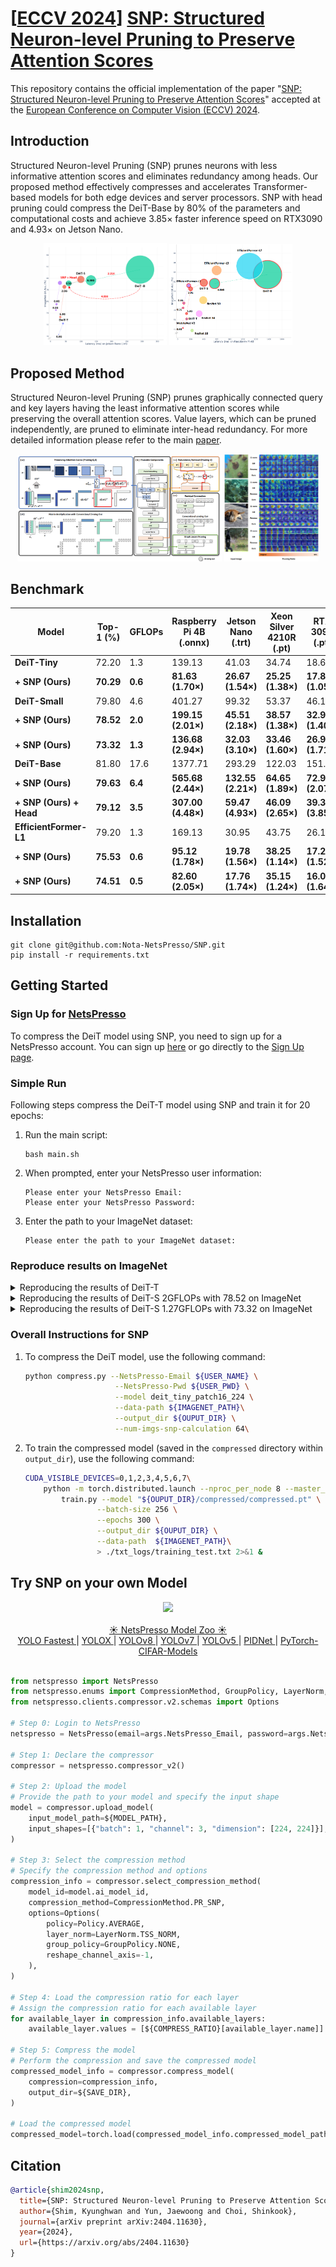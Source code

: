 # [[ECCV 2024](https://eccv.ecva.net/)] [SNP: Structured Neuron-level Pruning to Preserve Attention Scores](https://arxiv.org/abs/2404.11630)

This repository contains the official implementation of the paper "[SNP: Structured Neuron-level Pruning to Preserve Attention Scores](https://arxiv.org/abs/2404.11630)" accepted at the [European Conference on Computer Vision (ECCV) 2024](https://eccv.ecva.net/).

## Introduction
Structured Neuron-level Pruning (SNP) prunes neurons with less informative attention scores and eliminates redundancy among heads. Our proposed method effectively compresses and accelerates Transformer-based models for both edge devices and server processors. SNP with head pruning could compress the DeiT-Base by 80\% of the parameters and computational costs and achieve 3.85× faster inference speed on RTX3090 and 4.93× on Jetson Nano.

<div align="center">
    <img src="./fig/perf_latency_params_jetson_nano.png" alt="Description1" style="width:39%; display: inline-block;">
    <img src="./fig/Fig1.PNG" alt="Description2" style="width:39%; display: inline-block;">
</div>

## Proposed Method

Structured Neuron-level Pruning (SNP) prunes graphically connected query and key layers having the least informative attention scores while preserving the overall attention scores. Value layers, which can be pruned independently, are pruned to eliminate inter-head redundancy. For more detailed information please refer to the main [paper](https://arxiv.org/abs/2404.11630).

<div align="center">
    <img src="./fig/proposed methods.PNG" alt="Description1" style="width:65%; display: inline-block;">
    <img src="./fig/fig3_attention_maps.PNG" alt="Description2" style="width:30%; display: inline-block;">
</div>

<!-- <div style="text-align: center;">
    <img src="./fig/tab.PNG" alt="Description" style="width: 90%;height:60%">
</div> -->

## Benchmark

<center>

| Model               | Top-1 (%)         | GFLOPs           | Raspberry Pi 4B (.onnx) | Jetson Nano (.trt)  | Xeon Silver 4210R (.pt) | RTX 3090 (.pt)        |
|---------------------|-------------------|------------------|-------------------------|----------------------|-------------------------|-----------------------|
| **DeiT-Tiny**           | 72.20             | 1.3              | 139.13                  | 41.03                | 34.74                   | 18.65                 |
| **+ SNP (Ours)**    | **70.29**         | **0.6**          | **81.63 (1.70×)**       | **26.67 (1.54×)**    | **25.25 (1.38×)**       | **17.82 (1.05×)**     |
| **DeiT-Small**          | 79.80             | 4.6              | 401.27                  | 99.32                | 53.37                   | 46.13                 |
| **+ SNP (Ours)**    | **78.52**         | **2.0**          | **199.15 (2.01×)**      | **45.51 (2.18×)**    | **38.57 (1.38×)**       | **32.91 (1.40×)**     |
| **+ SNP (Ours)**    | **73.32**         | **1.3**          | **136.68 (2.94×)**      | **32.03 (3.10×)**    | **33.46 (1.60×)**       | **26.98 (1.71×)**     |
| **DeiT-Base**           | 81.80             | 17.6             | 1377.71                 | 293.29               | 122.03                  | 151.35                |
| **+ SNP (Ours)**    | **79.63**         | **6.4**          | **565.68 (2.44×)**      | **132.55 (2.21×)**   | **64.65 (1.89×)**       | **72.96 (2.07×)**     |
| **+ SNP (Ours) + Head** | **79.12**         | **3.5**          | **307.00 (4.48×)**      | **59.47 (4.93×)**    | **46.09 (2.65×)**       | **39.31 (3.85×)**     |
| **EfficientFormer-L1**  | 79.20             | 1.3              | 169.13                  | 30.95                | 43.75                   | 26.19                 |
| **+ SNP (Ours)**    | **75.53**         | **0.6**          | **95.12 (1.78×)**       | **19.78 (1.56×)**    | **38.25 (1.14×)**       | **17.24 (1.52×)**     |
| **+ SNP (Ours)**    | **74.51**         | **0.5**          | **82.60 (2.05×)**       | **17.76 (1.74×)**    | **35.15 (1.24×)**       | **16.01 (1.64×)**     |

</center>

## Installation
```
git clone git@github.com:Nota-NetsPresso/SNP.git
pip install -r requirements.txt
```

## Getting Started
### Sign Up for  [NetsPresso](https://netspresso.ai/) 

To compress the DeiT model using SNP, you need to sign up for a NetsPresso account. You can sign up [here](https://netspresso.ai/) or go directly to the [Sign Up page](https://account.netspresso.ai/signup).

### Simple Run
Following steps compress the DeiT-T model using SNP and train it for 20 epochs:
1. Run the main script:
    ```
    bash main.sh
    ```
2. When prompted, enter your NetsPresso user information:
    ```
    Please enter your NetsPresso Email:
    Please enter your NetsPresso Password:
    ```
3. Enter the path to your ImageNet dataset:
    ```
    Please enter the path to your ImageNet dataset:
    ```

### Reproduce results on ImageNet
<details>
<summary>Reproducing the results of DeiT-T</summary>

    CUDA_VISIBLE_DEVICES=0,1,2,3,4,5,6,7\
        python -m torch.distributed.launch --nproc_per_node 8 --master_addr="127.0.0.1" --master_port=12345 \
            train.py --model "./reported_models/compressed_models/DeiT-T.pt" \
                    --lr 0.001 \
                    --batch-size 256 \
                    --epochs 300 \
                    --output_dir ${OUPUT_DIR} \
                    --data-path  ${IMAGENET_PATH}\
                    > ./txt_logs/training_deit_t.txt 2>&1 &

</details>

<details>

<summary> Reproducing the results of DeiT-S 2GFLOPs with 78.52 on ImageNet </summary>

        CUDA_VISIBLE_DEVICES=0,1,2,3,4,5,6,7\
            python -m torch.distributed.launch --nproc_per_node 8 --master_addr="127.0.0.1" --master_port=12345 \
                train.py --model "./reported_models/compressed_models/DeiT-S_2GFLOPs.pt" \
                        --lr 0.001 \
                        --batch-size 256 \
                        --epochs 300 \
                        --output_dir ${OUPUT_DIR} \
                        --data-path  ${IMAGENET_PATH}\
                        > ./txt_logs/training_deit_s_2GFLOPs.txt 2>&1 &
                        
</details>

<details>
<summary>Reproducing the results of DeiT-S 1.27GFLOPs with 73.32 on ImageNet</summary>

        CUDA_VISIBLE_DEVICES=0,1,2,3,4,5,6,7\
            python -m torch.distributed.launch --nproc_per_node 8 --master_addr="127.0.0.1" --master_port=12345 \
                train.py --model "./reported_models/compressed_models/DeiT-S_1_27GFLOPs.pt" \
                        --lr 0.001 \
                        --batch-size 256 \
                        --epochs 300 \
                        --output_dir ${OUPUT_DIR} \
                        --data-path  ${IMAGENET_PATH}\
                        > ./txt_logs/training_deit_s_1_27GFLOPs.txt 2>&1 &
                        
</details>


### Overall Instructions for SNP
1. To compress the DeiT model, use the following command:

    ```bash 
    python compress.py --NetsPresso-Email ${USER_NAME} \
                        --NetsPresso-Pwd ${USER_PWD} \
                        --model deit_tiny_patch16_224 \
                        --data-path ${IMAGENET_PATH}\
                        --output_dir ${OUPUT_DIR} \
                        --num-imgs-snp-calculation 64\
    ```

2. To train the compressed model (saved in the `compressed` directory within `output_dir`), use the following command:
    ```bash
    CUDA_VISIBLE_DEVICES=0,1,2,3,4,5,6,7\
        python -m torch.distributed.launch --nproc_per_node 8 --master_addr="127.0.0.1" --master_port=12345 \
            train.py --model "${OUPUT_DIR}/compressed/compressed.pt" \
                    --batch-size 256 \
                    --epochs 300 \
                    --output_dir ${OUPUT_DIR} \
                    --data-path  ${IMAGENET_PATH}\
                    > ./txt_logs/training_test.txt 2>&1 &
    ```

## Try SNP on your own Model

<div align="center">
    <a href="https://netspresso.ai/?utm_source=git&utm_medium=banner_py&utm_campaign=np_renew" target="_blank"><img src="https://netspresso-docs-imgs.s3.ap-northeast-2.amazonaws.com/imgs/banner/NetsPresso2.0_banner.png"/>
</div>

<br>

<div align="center">
  ☀️ NetsPresso Model Zoo ☀️ <br>
      <a href="https://github.com/Nota-NetsPresso/ModelZoo-YOLOFastest-for-ARM-U55-M85"> YOLO Fastest </a>
    | <a href="https://github.com/Nota-NetsPresso/yolox_nota"> YOLOX </a>
    | <a href="https://github.com/Nota-NetsPresso/ultralytics_nota"> YOLOv8 </a> 
    | <a href="https://github.com/Nota-NetsPresso/ModelZoo-YOLOv7"> YOLOv7 </a> 
    | <a href="https://github.com/Nota-NetsPresso/yolov5_nota"> YOLOv5 </a> 
    | <a href="https://github.com/Nota-NetsPresso/PIDNet_nota"> PIDNet </a>     
    | <a href="https://github.com/Nota-NetsPresso/pytorch-cifar-models_nota"> PyTorch-CIFAR-Models</a>
</div>
</br>

```Python
from netspresso import NetsPresso
from netspresso.enums import CompressionMethod, GroupPolicy, LayerNorm, Policy
from netspresso.clients.compressor.v2.schemas import Options

# Step 0: Login to NetsPresso
netspresso = NetsPresso(email=args.NetsPresso_Email, password=args.NetsPresso_Pwd)

# Step 1: Declare the compressor
compressor = netspresso.compressor_v2()

# Step 2: Upload the model
# Provide the path to your model and specify the input shape
model = compressor.upload_model(
    input_model_path=${MODEL_PATH},
    input_shapes=[{"batch": 1, "channel": 3, "dimension": [224, 224]}],
)

# Step 3: Select the compression method
# Specify the compression method and options
compression_info = compressor.select_compression_method(
    model_id=model.ai_model_id,
    compression_method=CompressionMethod.PR_SNP,
    options=Options(
        policy=Policy.AVERAGE,
        layer_norm=LayerNorm.TSS_NORM,
        group_policy=GroupPolicy.NONE,
        reshape_channel_axis=-1,
    ),
)

# Step 4: Load the compression ratio for each layer
# Assign the compression ratio for each available layer
for available_layer in compression_info.available_layers:
    available_layer.values = [${COMPRESS_RATIO}[available_layer.name]]

# Step 5: Compress the model
# Perform the compression and save the compressed model
compressed_model_info = compressor.compress_model(
    compression=compression_info,
    output_dir=${SAVE_DIR},
)

# Load the compressed model
compressed_model=torch.load(compressed_model_info.compressed_model_path)
```

## Citation
```bibtex
@article{shim2024snp,
  title={SNP: Structured Neuron-level Pruning to Preserve Attention Scores},
  author={Shim, Kyunghwan and Yun, Jaewoong and Choi, Shinkook},
  journal={arXiv preprint arXiv:2404.11630},
  year={2024},
  url={https://arxiv.org/abs/2404.11630}
}
```